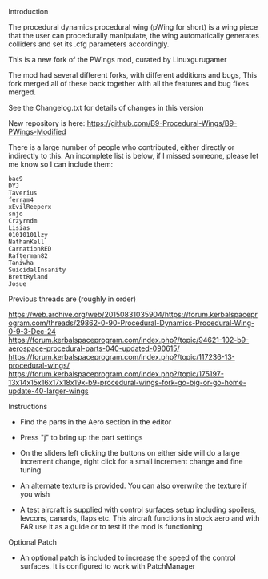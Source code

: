 Introduction

The procedural dynamics procedural wing (pWing for short) is a wing piece that the user can procedurally manipulate, the wing automatically generates colliders and set its .cfg parameters accordingly.



This is a new fork of the PWings mod, curated by Linuxgurugamer

The mod had several different forks, with different additions and bugs,  This fork merged all of these back together with all the features
and bug fixes merged.

See the Changelog.txt for details of changes in this version

New repository is here:  https://github.com/B9-Procedural-Wings/B9-PWings-Modified


There is a large number of people who contributed, either directly or indirectly to this.  An incomplete list is below, if I missed someone, please let me know so I can include them:

	bac9
	DYJ
	Taverius
	ferram4
	xEvilReeperx
	snjo
	Crzyrndm
	Lisias
	01010101lzy
	NathanKell
	CarnationRED
	Rafterman82
	Taniwha
	SuicidalInsanity
	BrettRyland
	Josue


Previous threads are (roughly in order)

https://web.archive.org/web/20150831035904/https://forum.kerbalspaceprogram.com/threads/29862-0-90-Procedural-Dynamics-Procedural-Wing-0-9-3-Dec-24
https://forum.kerbalspaceprogram.com/index.php?/topic/94621-102-b9-aerospace-procedural-parts-040-updated-090615/
https://forum.kerbalspaceprogram.com/index.php?/topic/117236-13-procedural-wings/
https://forum.kerbalspaceprogram.com/index.php?/topic/175197-13x14x15x16x17x18x19x-b9-procedural-wings-fork-go-big-or-go-home-update-40-larger-wings


Instructions

- Find the parts in the Aero section in the editor

- Press "j" to bring up the part settings

- On the sliders left clicking the buttons on either side will do a large increment change, right click for a small increment change and fine tuning

- An alternate texture is provided. You can also overwrite the texture if you wish

- A test aircraft is supplied with control surfaces setup including spoilers, levcons, canards, flaps etc. This aircraft functions in stock aero and with FAR use it as a guide or to test if the mod is functioning


Optional Patch

- An optional patch is included to increase the speed of the control surfaces.  It is configured to work with PatchManager